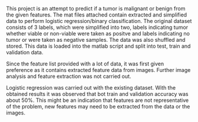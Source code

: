 This project is an attempt to predict if a tumor is malignant or benign from the given features. 
The mat files attached contain extracted and simplified data to perform logistic regression/binary classification. 
The original dataset consists of 3 labels, which were simplified into two, labels indicating tumor whether viable or non-viable
were taken as positve and labels indicating no tumor or were taken as negative samples. The data was also shuffled and stored. 
This data is loaded into the matlab script and split into test, train and validation data. 

Since the feature list provided with a lot of data, it was first given preference as it contains extracted feature data from images.
Further image analysis and feature extraction was not carried out.

Logistic regression was carried out with the existing dataset.
With the obtained results it was observed that bot train and validation accuracy was about 50%. This might be an indication that features
are not representative of the problem, new features may need to be extracted from the data or the images.

